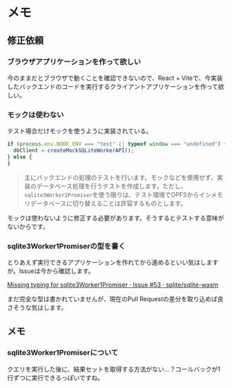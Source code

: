# メモ

## 修正依頼

### ブラウザアプリケーションを作って欲しい

今のままだとブラウザで動くことを確認できないので、React + Viteで、今実装したバックエンドのコードを実行するクライアントアプリケーションを作って欲しい。

### モックは使わない

テスト場合だけモックを使うように実装されている。

```ts
if (process.env.NODE_ENV === "test" || typeof window === "undefined") {
  dbClient = createMockSQLiteWorkerAPI();
} else {
}
```

> 主にバックエンドの処理のテストを行います。モックなどを使用せず、実装のデータベース処理を行うテストを作成します。ただし、`sqlite3Worker1Promiser`を使う限りは、テスト環境でOPFSからインメモリデータベースに切り替えることは許容するものとします。

モックは使わないように修正する必要があります。そうするとテストする意味がないからです。

### sqlite3Worker1Promiserの型を書く

とりあえず実行できるアプリケーションを作れてから進めるといい気はしますが。Issueは今から確認します。

[Missing typing for sqlite3Worker1Promiser · Issue #53 · sqlite/sqlite-wasm](https://github.com/sqlite/sqlite-wasm/issues/53)

まだ完全な型は書かれていませんが、現在のPull Requestの差分を取り込めば良さそうな気はします。

## メモ

### sqlite3Worker1Promiserについて

クエリを実行した後に、結果セットを取得する方法がない...？コールバックが1行ずつに実行できるっぽいですね。
